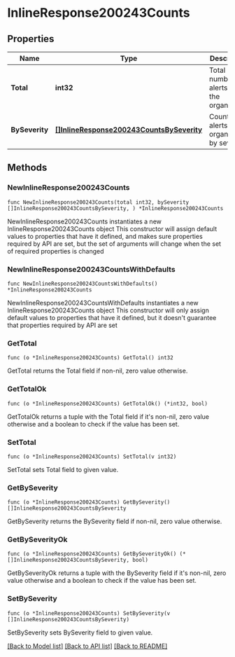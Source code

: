 # InlineResponse200243Counts

## Properties

Name | Type | Description | Notes
------------ | ------------- | ------------- | -------------
**Total** | **int32** | Total number of alerts on the organization | 
**BySeverity** | [**[]InlineResponse200243CountsBySeverity**](InlineResponse200243CountsBySeverity.md) | Counts of alerts on organization by severity | 

## Methods

### NewInlineResponse200243Counts

`func NewInlineResponse200243Counts(total int32, bySeverity []InlineResponse200243CountsBySeverity, ) *InlineResponse200243Counts`

NewInlineResponse200243Counts instantiates a new InlineResponse200243Counts object
This constructor will assign default values to properties that have it defined,
and makes sure properties required by API are set, but the set of arguments
will change when the set of required properties is changed

### NewInlineResponse200243CountsWithDefaults

`func NewInlineResponse200243CountsWithDefaults() *InlineResponse200243Counts`

NewInlineResponse200243CountsWithDefaults instantiates a new InlineResponse200243Counts object
This constructor will only assign default values to properties that have it defined,
but it doesn't guarantee that properties required by API are set

### GetTotal

`func (o *InlineResponse200243Counts) GetTotal() int32`

GetTotal returns the Total field if non-nil, zero value otherwise.

### GetTotalOk

`func (o *InlineResponse200243Counts) GetTotalOk() (*int32, bool)`

GetTotalOk returns a tuple with the Total field if it's non-nil, zero value otherwise
and a boolean to check if the value has been set.

### SetTotal

`func (o *InlineResponse200243Counts) SetTotal(v int32)`

SetTotal sets Total field to given value.


### GetBySeverity

`func (o *InlineResponse200243Counts) GetBySeverity() []InlineResponse200243CountsBySeverity`

GetBySeverity returns the BySeverity field if non-nil, zero value otherwise.

### GetBySeverityOk

`func (o *InlineResponse200243Counts) GetBySeverityOk() (*[]InlineResponse200243CountsBySeverity, bool)`

GetBySeverityOk returns a tuple with the BySeverity field if it's non-nil, zero value otherwise
and a boolean to check if the value has been set.

### SetBySeverity

`func (o *InlineResponse200243Counts) SetBySeverity(v []InlineResponse200243CountsBySeverity)`

SetBySeverity sets BySeverity field to given value.



[[Back to Model list]](../README.md#documentation-for-models) [[Back to API list]](../README.md#documentation-for-api-endpoints) [[Back to README]](../README.md)


